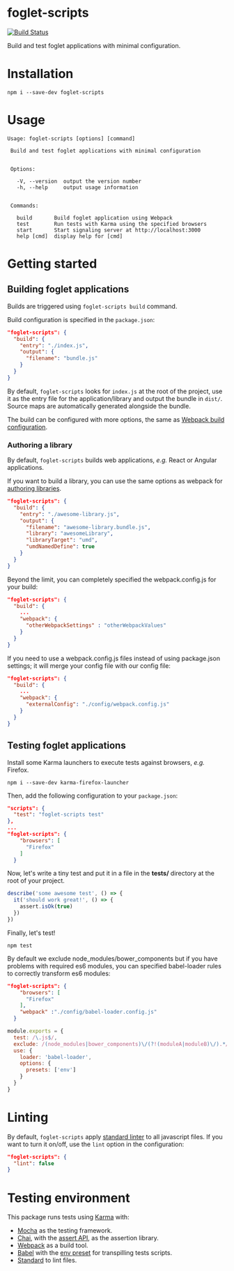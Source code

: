 # foglet-scripts
[![Build Status](https://travis-ci.org/RAN3D/foglet-scripts.svg?branch=master)](https://travis-ci.org/RAN3D/foglet-scripts)

Build and test foglet applications with minimal configuration.

# Installation

```
npm i --save-dev foglet-scripts
```

# Usage

```
Usage: foglet-scripts [options] [command]

 Build and test foglet applications with minimal configuration


 Options:

   -V, --version  output the version number
   -h, --help     output usage information


 Commands:

   build       Build foglet application using Webpack
   test        Run tests with Karma using the specified browsers
   start       Start signaling server at http://localhost:3000
   help [cmd]  display help for [cmd]
```

# Getting started

## Building foglet applications

Builds are triggered using `foglet-scripts build` command.

Build configuration is specified in the `package.json`:

```json
"foglet-scripts": {
  "build": {
    "entry": "./index.js",
    "output": {
      "filename": "bundle.js"
    }
  }
}
```

By default, `foglet-scripts` looks for `index.js` at the root of the project, use it
as the entry file for the application/library and output the bundle in `dist/`.
Source maps are automatically generated alongside the bundle.

The build can be configured with more options, the same as [Webpack build configuration](https://webpack.js.org/configuration/).

### Authoring a library

By default, `foglet-scripts` builds web applications, *e.g.* React or Angular applications.

If you want to build a library, you can use the same options as webpack for [authoring libraries](https://webpack.js.org/guides/author-libraries/).


```json
"foglet-scripts": {
  "build": {
    "entry": "./awesome-library.js",
    "output": {
      "filename": "awesome-library.bundle.js",
      "library": "awesomeLibrary",
      "libraryTarget": "umd",
      "umdNamedDefine": true
    }
  }
}
```

Beyond the limit, you can completely specified the webpack.config.js for your build:

```json
"foglet-scripts": {
  "build": {
    ...
    "webpack": {
      "otherWebpackSettings" : "otherWebpackValues"
    }
  }
}
```

If you need to use a webpack.config.js files instead of using package.json settings; it will merge your config file with our config file:
```json
"foglet-scripts": {
  "build": {
    ...
    "webpack": {
      "externalConfig": "./config/webpack.config.js"
    }
  }
}
```

## Testing foglet applications

Install some Karma launchers to execute tests against browsers, *e.g.* Firefox.

```
npm i --save-dev karma-firefox-launcher
```

Then, add the following configuration to your `package.json`:

```json
"scripts": {
  "test": "foglet-scripts test"
},
...
"foglet-scripts": {
    "browsers": [
      "Firefox"
    ]
  }
```

Now, let's write a tiny test and put it in a file in the **tests/** directory at the root of your project.
```javascript
describe('some awesome test', () => {
  it('should work great!', () => {
    assert.isOk(true)
  })
})
```

Finally, let's test!
```
npm test
```

By default we exclude node_modules/bower_components but if you have problems with required es6 modules, you can specified babel-loader rules to correctly transform es6 modules:

```json
"foglet-scripts": {
    "browsers": [
      "Firefox"
    ],
    "webpack" :"./config/babel-loader.config.js"
  }
```
```js
module.exports = {
  test: /\.js$/,
  exclude: /(node_modules|bower_components)\/(?!(moduleA|moduleB)\/).*/,
  use: {
    loader: 'babel-loader',
    options: {
      presets: ['env']
    }
  }
}
```

# Linting

By default, `foglet-scripts` apply [standard linter](https://standardjs.com/) to all javascript files.
If you want to turn it on/off, use the `lint` option in the configuration:

```json
"foglet-scripts": {
  "lint": false
}
```

# Testing environment

This package runs tests using [Karma](https://karma-runner.github.io/1.0/index.html) with:

* [Mocha](https://mochajs.org/) as the testing framework.
* [Chai](http://chaijs.com/), with the [assert API](http://chaijs.com/api/assert/), as the assertion library.
* [Webpack](https://webpack.js.org/) as a build tool.
* [Babel](https://babeljs.io/) with the [env preset](https://github.com/babel/babel-preset-env) for transpilling tests scripts.
* [Standard](https://standardjs.com/) to lint files.

